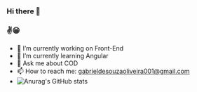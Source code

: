 ### Hi there 👋

### ✌😁

- 🔭 I’m currently working on Front-End
- 🌱 I’m currently learning Angular
- 💬 Ask me about COD
- 📫 How to reach me: gabrieldesouzaoliveira001@gmail.com
- ![Anurag's GitHub stats](https://github-readme-stats.vercel.app/api?username=GabrieldeSouzaOliveira&show_icons=true&theme=github_dark)

